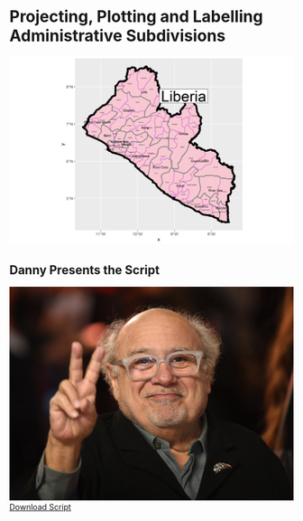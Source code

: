# Projecting, Plotting and Labelling Administrative Subdivisions

![](liberia.png)

## Danny Presents the Script
![](Danny.jpg)
[Download Script](825Script.R)
